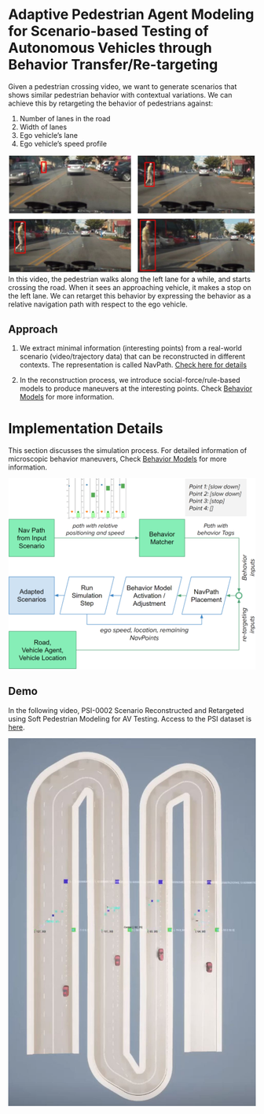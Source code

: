 # Adaptive Pedestrian Agent Modeling for Scenario-based Testing of Autonomous Vehicles through Behavior Transfer/Re-targeting

Given a pedestrian crossing video, we want to generate scenarios that shows similar pedestrian behavior with contextual variations. We can achieve this by retargeting the behavior of pedestrians against:
1. Number of lanes in the road
2. Width of lanes
3. Ego vehicle’s lane
4. Ego vehicle’s speed profile


<img src="./images/adaptive/psi-0002-events.JPG" width="600">
<br>
In this video, the pedestrian walks along the left lane for a while, and starts crossing the road. When it sees an approaching vehicle, it makes a stop on the left lane. We can retarget this behavior by expressing the behavior as a relative navigation path with respect to the ego vehicle.

## Approach
1. We extract minimal information (interesting points) from a real-world scenario (video/trajectory data) that can be reconstructed in different contexts. The representation is called NavPath. [Check here for details](./adaptive-soft-model-navpath.md)

2. In the reconstruction process, we introduce social-force/rule-based models to produce maneuvers at the interesting points. Check [Behavior Models](./adaptive-soft-model-behavior.md) for more information.


# Implementation Details

This section discusses the simulation process. For detailed information of microscopic behavior maneuvers, Check [Behavior Models](./adaptive-soft-model-behavior.md) for more information.

![soft-model-architecture](./images/adaptive/soft-model-architecture.PNG)

## Demo

In the following video, PSI-0002 Scenario Reconstructed and Retargeted using Soft Pedestrian Modeling for AV Testing. Access to the PSI dataset is [here](https://github.com/PSI-Intention2022/PSI-Dataset).




[![Watch the video](./images/adaptive/psi-0002-reconstructed.JPG)](https://youtube.com/shorts/ygUYhyuXlPE?feature=share)



